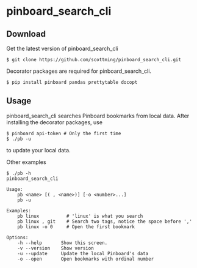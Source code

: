 # pinboard_search_cli

## Download

Get the latest version of pinboard_search_cli

```shell
$ git clone https://github.com/scottming/pinboard_search_cli.git
```

Decorator packages are required for pinboard_search_cli.

```shell
$ pip install pinboard pandas prettytable docopt
```

## Usage

pinboard_search_cli searches Pinboard bookmarks from local data. After installing the decorator packages, use

```shell
$ pinboard api-token # Only the first time
$ ./pb -u
```
to update your local data.

Other examples

```shell
$ ./pb -h
pinboard_search_cli

Usage:
    pb <name> [( , <name>)] [-o <number>...] 
    pb -u

Examples:
    pb linux          # 'linux' is what you search 
    pb linux , git    # Search two tags, notice the space before ','
    pb linux -o 0     # Open the first bookmark

Options:
    -h --help       Show this screen.
    -v --version    Show version
    -u --update     Update the local Pinboard's data
    -o --open       Open bookmarks with ordinal number
```

